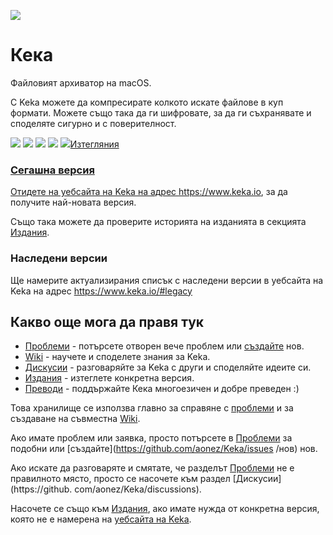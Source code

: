 <a href=“#”><img width=“256” height=“256” src=“https://www.keka.io/img/Keka-Square-512x512.png” align=“left” /></a>

# Кека
Файловият архиватор на macOS.

С Keka можете да компресирате колкото искате файлове в куп формати. Можете също така да ги шифровате, за да ги съхранявате и споделяте сигурно и с поверителност.

<div>
  <a href="https://github.com/aonez/Keka/releases"><img src="https://img.shields.io/github/downloads/aonez/keka/total?color=%2300834a" /></a>
  <a href="https://github.com/aonez/Keka/releases/latest"><img src="https://img.shields.io/github/downloads/aonez/keka/latest/total?color =%2300834a&label=latest" /></a>
  <a href="https://github.com/aonez/Keka/releases/latest"><img src="https://img.shields.io/github/v/release/aonez/keka?color=% 2300834a" /></a>
  <a href="https://twitter.com/kekaosx"><img src="https://img.shields.io/twitter/follow/kekaosx?style=social" /></a>
  <a href="https://techhub.social/@keka"><img src="https://img.shields.io/mastodon/follow/109670517459928421?domain=https%3A%2F%2Ftechhub.social&style= социални“ /></a>
</div>

<br />

## Изтегляния

### Сегашна версия

Отидете на уебсайта на Keka на адрес https://www.keka.io, за да получите най-новата версия.

Също така можете да проверите историята на изданията в секцията [Издания](https://github.com/aonez/Keka/releases).

### Наследени версии

Ще намерите актуализирания списък с наследени версии в уебсайта на Keka на адрес https://www.keka.io/#legacy

## Какво още мога да правя тук

- [Проблеми](https://github.com/aonez/Keka/issues) - потърсете отворен вече проблем или [създайте](https://github.com/aonez/Keka/issues/new) нов.
- [Wiki](https://github.com/aonez/Keka/wiki) - научете и споделете знания за Keka.
- [Дискусии](https://github.com/aonez/Keka/discussions) - разговаряйте за Keka с други и споделяйте идеите си.
- [Издания](https://github.com/aonez/Keka/releases) - изтеглете конкретна версия.
- [Преводи](Преводи/) - поддържайте Кека многоезичен и добре преведен :)

Това хранилище се използва главно за справяне с [проблеми](https://github.com/aonez/Keka/issues) и за създаване на съвместна [Wiki](https://github.com/aonez/Keka/wiki).

Ако имате проблем или заявка, просто потърсете в [Проблеми](https://github.com/aonez/Keka/issues) за подобни или [създайте](https://github.com/aonez/Keka/issues /нов) нов.

Ако искате да разговаряте и смятате, че разделът [Проблеми](https://github.com/aonez/Keka/issues) не е правилното място, просто се насочете към  раздел [Дискусии](https://github. com/aonez/Keka/discussions).

Насочете се също към [Издания](https://github.com/aonez/Keka/releases), ако имате нужда от конкретна версия, която не е намерена на [уебсайта на Keka](https://www.keka.io).